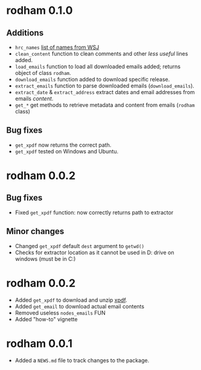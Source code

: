# rodham 0.1.0

## Additions

* `hrc_names` [list of names from WSJ](https://github.com/wsjdata/clinton-email-cruncher/blob/master/HRCEMAIL_names.csv)
* `clean_content` function to clean comments and other *less useful* lines added.
* `load_emails` function to load all downloaded emails added; returns object of class `rodham`.
* `download_emails` function added to download specific release.
* `extract_emails` function to parse downloaded emails (`download_emails`).
* `extract_date` & `extract_address` extract dates and email addresses from emails *content*.
* `get_*` get methods to retrieve metadata and content from emails (`rodham` class) 

## Bug fixes

* `get_xpdf` now returns the correct path.
* `get_xpdf` tested on Windows and Ubuntu.

# rodham 0.0.2

## Bug fixes

* Fixed `get_xpdf` function: now correctly returns path to extractor

## Minor changes

* Changed `get_xpdf` default `dest` argument to `getwd()`
* Checks for extractor location as it cannot be used in D: drive on windows (must be in C:) 

# rodham 0.0.2

* Added `get_xpdf` to download and unzip [xpdf](http://www.foolabs.com/xpdf).
* Added `get_email` to download actual email contents
* Removed useless `nodes_emails` FUN
* Added "how-to" vignette

# rodham 0.0.1

* Added a `NEWS.md` file to track changes to the package.



